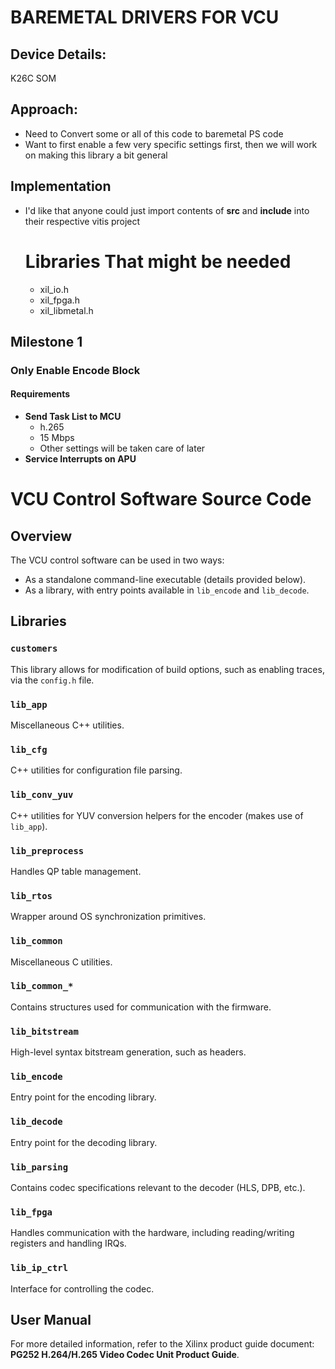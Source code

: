 # BAREMETAL DRIVERS FOR VCU


## Device Details:
K26C SOM

## Approach:
- Need to Convert some or all of this code to baremetal PS code
- Want to first enable a few very specific settings first, then we will work on making this library a bit general

## Implementation
- I'd like that anyone could just import contents of **src** and **include** into their respective vitis project
  # Libraries That might be needed
    - xil_io.h
    - xil_fpga.h
    - xil_libmetal.h
    


## Milestone 1

### Only Enable Encode Block

#### Requirements
- **Send Task List to MCU**
  - h.265
  - 15 Mbps
  - Other settings will be taken care of later
- **Service Interrupts on APU**
      



# VCU Control Software Source Code

## Overview

The VCU control software can be used in two ways:
- As a standalone command-line executable (details provided below).
- As a library, with entry points available in `lib_encode` and `lib_decode`.

## Libraries

### `customers`
This library allows for modification of build options, such as enabling traces, via the `config.h` file.

### `lib_app`
Miscellaneous C++ utilities.

### `lib_cfg`
C++ utilities for configuration file parsing.

### `lib_conv_yuv`
C++ utilities for YUV conversion helpers for the encoder (makes use of `lib_app`).

### `lib_preprocess`
Handles QP table management.

### `lib_rtos`
Wrapper around OS synchronization primitives.

### `lib_common`
Miscellaneous C utilities.

### `lib_common_*`
Contains structures used for communication with the firmware.

### `lib_bitstream`
High-level syntax bitstream generation, such as headers.

### `lib_encode`
Entry point for the encoding library.

### `lib_decode`
Entry point for the decoding library.

### `lib_parsing`
Contains codec specifications relevant to the decoder (HLS, DPB, etc.).

### `lib_fpga`
Handles communication with the hardware, including reading/writing registers and handling IRQs.

### `lib_ip_ctrl`
Interface for controlling the codec.

## User Manual

For more detailed information, refer to the Xilinx product guide document: **PG252 H.264/H.265 Video Codec Unit Product Guide**.


